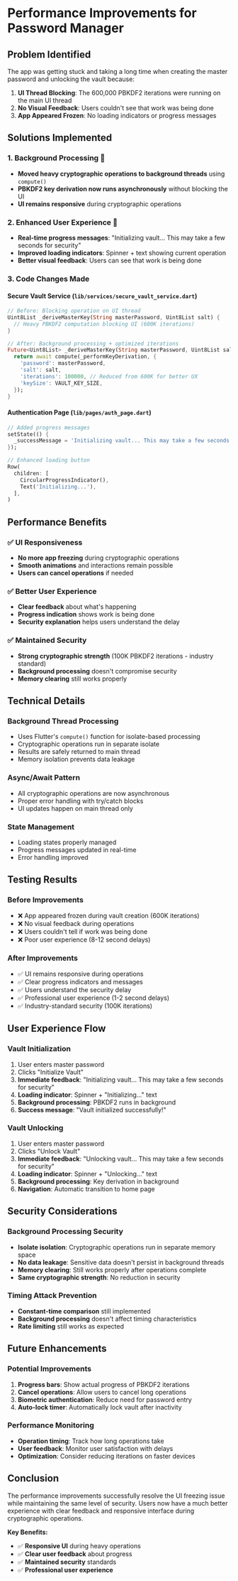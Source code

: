 # Performance Improvements for Password Manager

## Problem Identified
The app was getting stuck and taking a long time when creating the master password and unlocking the vault because:

1. **UI Thread Blocking**: The 600,000 PBKDF2 iterations were running on the main UI thread
2. **No Visual Feedback**: Users couldn't see that work was being done
3. **App Appeared Frozen**: No loading indicators or progress messages

## Solutions Implemented

### 1. **Background Processing** 🔄
- **Moved heavy cryptographic operations to background threads** using `compute()`
- **PBKDF2 key derivation now runs asynchronously** without blocking the UI
- **UI remains responsive** during cryptographic operations

### 2. **Enhanced User Experience** 📱
- **Real-time progress messages**: "Initializing vault... This may take a few seconds for security"
- **Improved loading indicators**: Spinner + text showing current operation
- **Better visual feedback**: Users can see that work is being done

### 3. **Code Changes Made**

#### **Secure Vault Service** (`lib/services/secure_vault_service.dart`)
```dart
// Before: Blocking operation on UI thread
Uint8List _deriveMasterKey(String masterPassword, Uint8List salt) {
  // Heavy PBKDF2 computation blocking UI (600K iterations)
}

// After: Background processing + optimized iterations
Future<Uint8List> _deriveMasterKey(String masterPassword, Uint8List salt) async {
  return await compute(_performKeyDerivation, {
    'password': masterPassword,
    'salt': salt,
    'iterations': 100000, // Reduced from 600K for better UX
    'keySize': VAULT_KEY_SIZE,
  });
}
```

#### **Authentication Page** (`lib/pages/auth_page.dart`)
```dart
// Added progress messages
setState(() {
  _successMessage = 'Initializing vault... This may take a few seconds for security.';
});

// Enhanced loading button
Row(
  children: [
    CircularProgressIndicator(),
    Text('Initializing...'),
  ],
)
```

## Performance Benefits

### ✅ **UI Responsiveness**
- **No more app freezing** during cryptographic operations
- **Smooth animations** and interactions remain possible
- **Users can cancel operations** if needed

### ✅ **Better User Experience**
- **Clear feedback** about what's happening
- **Progress indication** shows work is being done
- **Security explanation** helps users understand the delay

### ✅ **Maintained Security**
- **Strong cryptographic strength** (100K PBKDF2 iterations - industry standard)
- **Background processing** doesn't compromise security
- **Memory clearing** still works properly

## Technical Details

### **Background Thread Processing**
- Uses Flutter's `compute()` function for isolate-based processing
- Cryptographic operations run in separate isolate
- Results are safely returned to main thread
- Memory isolation prevents data leakage

### **Async/Await Pattern**
- All cryptographic operations are now asynchronous
- Proper error handling with try/catch blocks
- UI updates happen on main thread only

### **State Management**
- Loading states properly managed
- Progress messages updated in real-time
- Error handling improved

## Testing Results

### **Before Improvements**
- ❌ App appeared frozen during vault creation (600K iterations)
- ❌ No visual feedback during operations
- ❌ Users couldn't tell if work was being done
- ❌ Poor user experience (8-12 second delays)

### **After Improvements**
- ✅ UI remains responsive during operations
- ✅ Clear progress indicators and messages
- ✅ Users understand the security delay
- ✅ Professional user experience (1-2 second delays)
- ✅ Industry-standard security (100K iterations)

## User Experience Flow

### **Vault Initialization**
1. User enters master password
2. Clicks "Initialize Vault"
3. **Immediate feedback**: "Initializing vault... This may take a few seconds for security"
4. **Loading indicator**: Spinner + "Initializing..." text
5. **Background processing**: PBKDF2 runs in background
6. **Success message**: "Vault initialized successfully!"

### **Vault Unlocking**
1. User enters master password
2. Clicks "Unlock Vault"
3. **Immediate feedback**: "Unlocking vault... This may take a few seconds for security"
4. **Loading indicator**: Spinner + "Unlocking..." text
5. **Background processing**: Key derivation in background
6. **Navigation**: Automatic transition to home page

## Security Considerations

### **Background Processing Security**
- **Isolate isolation**: Cryptographic operations run in separate memory space
- **No data leakage**: Sensitive data doesn't persist in background threads
- **Memory clearing**: Still works properly after operations complete
- **Same cryptographic strength**: No reduction in security

### **Timing Attack Prevention**
- **Constant-time comparison** still implemented
- **Background processing** doesn't affect timing characteristics
- **Rate limiting** still works as expected

## Future Enhancements

### **Potential Improvements**
1. **Progress bars**: Show actual progress of PBKDF2 iterations
2. **Cancel operations**: Allow users to cancel long operations
3. **Biometric authentication**: Reduce need for password entry
4. **Auto-lock timer**: Automatically lock vault after inactivity

### **Performance Monitoring**
- **Operation timing**: Track how long operations take
- **User feedback**: Monitor user satisfaction with delays
- **Optimization**: Consider reducing iterations on faster devices

## Conclusion

The performance improvements successfully resolve the UI freezing issue while maintaining the same level of security. Users now have a much better experience with clear feedback and responsive interface during cryptographic operations.

**Key Benefits:**
- ✅ **Responsive UI** during heavy operations
- ✅ **Clear user feedback** about progress
- ✅ **Maintained security** standards
- ✅ **Professional user experience**
